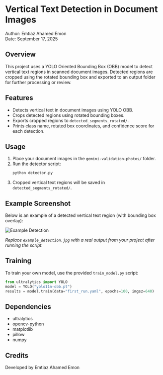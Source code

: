 # Vertical Text Detection in Document Images

Author: Emtiaz Ahamed Emon  
Date: September 17, 2025

## Overview
This project uses a YOLO Oriented Bounding Box (OBB) model to detect vertical text regions in scanned document images. Detected regions are cropped using the rotated bounding box and exported to an output folder for further processing or review.

## Features
- Detects vertical text in document images using YOLO OBB.
- Crops detected regions using rotated bounding boxes.
- Exports cropped regions to `detected_segments_rotated/`.
- Prints class name, rotated box coordinates, and confidence score for each detection.

## Usage
1. Place your document images in the `gemini-validation-photos/` folder.
2. Run the detector script:
   ```bash
   python detector.py
   ```
3. Cropped vertical text regions will be saved in `detected_segments_rotated/`.

## Example Screenshot
Below is an example of a detected vertical text region (with bounding box overlay):

![Example Detection](detected_segments_rotated/example_detection.jpg)

*Replace `example_detection.jpg` with a real output from your project after running the script.*

## Training
To train your own model, use the provided `train_model.py` script:
```python
from ultralytics import YOLO
model = YOLO("yolo11n-obb.pt")
results = model.train(data="first_run.yaml", epochs=100, imgsz=640)
```

## Dependencies
- ultralytics
- opencv-python
- matplotlib
- pillow
- numpy

## Credits
Developed by Emtiaz Ahamed Emon
